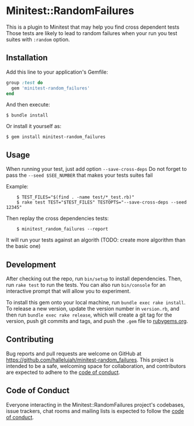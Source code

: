 # Minitest::RandomFailures

This is a plugin to Minitest that may help you find cross dependent tests
Those tests are likely to lead to random failures when your run you test suites
with `:random` option.

## Installation

Add this line to your application's Gemfile:

```ruby
group :test do
  gem 'minitest-random_failures'
end
```

And then execute:

    $ bundle install

Or install it yourself as:

    $ gem install minitest-random_failures

## Usage

When running your test, just add option `--save-cross-deps`
Do not forget to pass the `--seed $SEE_NUMBER` that makes your tests suites fail

Example:

```shell
    $ TEST_FILES="$(find . -name test/*_test.rb)"
    $ rake test TEST="$TEST_FILES" TESTOPTS="--save-cross-deps --seed 12345"
```

Then replay the cross dependencies tests:

```shell
    $ minitest_random_failures --report
```

It will run your tests against an algorith (TODO: create more algorithm than the basic one) 


## Development

After checking out the repo, run `bin/setup` to install dependencies. Then, run `rake test` to run the tests. You can also run `bin/console` for an interactive prompt that will allow you to experiment.

To install this gem onto your local machine, run `bundle exec rake install`. To release a new version, update the version number in `version.rb`, and then run `bundle exec rake release`, which will create a git tag for the version, push git commits and tags, and push the `.gem` file to [rubygems.org](https://rubygems.org).

## Contributing

Bug reports and pull requests are welcome on GitHub at https://github.com/hallelujah/minitest-random_failures. This project is intended to be a safe, welcoming space for collaboration, and contributors are expected to adhere to the [code of conduct](https://github.com/hallelujah/minitest-random_failures/blob/master/CODE_OF_CONDUCT.md).


## Code of Conduct

Everyone interacting in the Minitest::RandomFailures project's codebases, issue trackers, chat rooms and mailing lists is expected to follow the [code of conduct](https://github.com/hallelujah/minitest-random_failures/blob/master/CODE_OF_CONDUCT.md).
